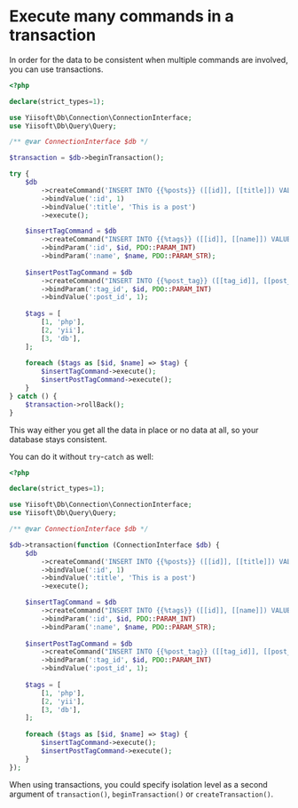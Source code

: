 # Execute many commands in a transaction

In order for the data to be consistent when multiple commands are involved, you can use transactions.

```php
<?php

declare(strict_types=1);

use Yiisoft\Db\Connection\ConnectionInterface;
use Yiisoft\Db\Query\Query;

/** @var ConnectionInterface $db */

$transaction = $db->beginTransaction();

try {
    $db
        ->createCommand('INSERT INTO {{%posts}} ([[id]], [[title]]) VALUES (:id, :title)')
        ->bindValue(':id', 1)
        ->bindValue(':title', 'This is a post')
        ->execute();

    $insertTagCommand = $db
        ->createCommand("INSERT INTO {{%tags}} ([[id]], [[name]]) VALUES (:id, :name)")
        ->bindParam(':id', $id, PDO::PARAM_INT)
        ->bindParam(':name', $name, PDO::PARAM_STR);
        
    $insertPostTagCommand = $db
        ->createCommand("INSERT INTO {{%post_tag}} ([[tag_id]], [[post_id]]) VALUES (:tag_id, :post_id)")
        ->bindParam(':tag_id', $id, PDO::PARAM_INT)
        ->bindValue(':post_id', 1);
        
    $tags = [
        [1, 'php'],
        [2, 'yii'],
        [3, 'db'],
    ];
        
    foreach ($tags as [$id, $name] => $tag) {
        $insertTagCommand->execute();
        $insertPostTagCommand->execute();
    }    
} catch () {
    $transaction->rollBack();
}
```

This way either you get all the data in place or no data at all, so your database stays consistent.

You can do it without `try`-`catch` as well:

```php
<?php

declare(strict_types=1);

use Yiisoft\Db\Connection\ConnectionInterface;
use Yiisoft\Db\Query\Query;

/** @var ConnectionInterface $db */

$db->transaction(function (ConnectionInterface $db) {
    $db
        ->createCommand('INSERT INTO {{%posts}} ([[id]], [[title]]) VALUES (:id, :title)')
        ->bindValue(':id', 1)
        ->bindValue(':title', 'This is a post')
        ->execute();

    $insertTagCommand = $db
        ->createCommand("INSERT INTO {{%tags}} ([[id]], [[name]]) VALUES (:id, :name)")
        ->bindParam(':id', $id, PDO::PARAM_INT)
        ->bindParam(':name', $name, PDO::PARAM_STR);
        
    $insertPostTagCommand = $db
        ->createCommand("INSERT INTO {{%post_tag}} ([[tag_id]], [[post_id]]) VALUES (:tag_id, :post_id)")
        ->bindParam(':tag_id', $id, PDO::PARAM_INT)
        ->bindValue(':post_id', 1);
        
    $tags = [
        [1, 'php'],
        [2, 'yii'],
        [3, 'db'],
    ];
        
    foreach ($tags as [$id, $name] => $tag) {
        $insertTagCommand->execute();
        $insertPostTagCommand->execute();
    }
});
```

When using transactions, you could specify isolation level as a second argument of `transaction()`, `beginTransaction()`
or `createTransaction()`.

